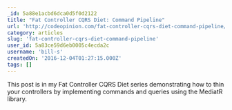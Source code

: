 ```yaml
---
_id: 5a88e1acbd6dca0d5f0d2122
title: "Fat Controller CQRS Diet: Command Pipeline"
url: 'http://codeopinion.com/fat-controller-cqrs-diet-command-pipeline/'
category: articles
slug: 'fat-controller-cqrs-diet-command-pipeline'
user_id: 5a83ce59d6eb0005c4ecda2c
username: 'bill-s'
createdOn: '2016-12-04T01:27:15.000Z'
tags: []
---
```


This post is in my Fat Controller CQRS Diet series demonstrating how to thin your controllers by implementing commands and queries using the MediatR library.
